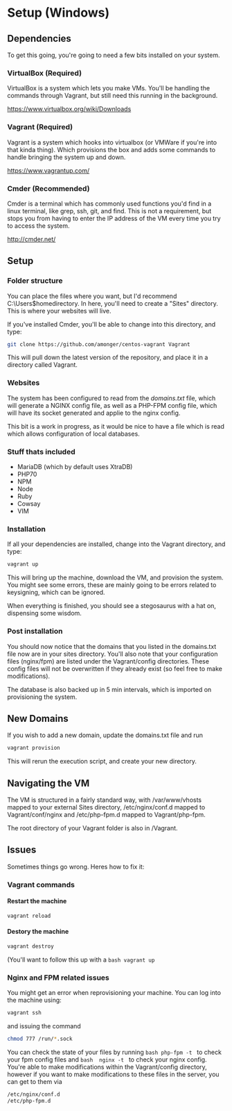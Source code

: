 # Setup (Windows)

## Dependencies 

To get this going, you're going to need a few bits installed on your system.

### VirtualBox (Required)
VirtualBox is a system which lets you make VMs. You'll be handling the commands through Vagrant, but still need this running in 
the background.

https://www.virtualbox.org/wiki/Downloads

### Vagrant (Required)
Vagrant is a system which hooks into virtualbox (or VMWare if you're into that kinda thing). Which provisions the box and adds 
some commands to handle bringing the system up and down.

https://www.vagrantup.com/

### Cmder (Recommended)
Cmder is a terminal which has commonly used functions you'd find in a linux terminal, like grep, ssh, git, and find. This is not a 
requirement, but stops you from having to enter the IP address of the VM every time you try to access the system.

http://cmder.net/

## Setup

### Folder structure

You can place the files where you want, but I'd recommend C:\Users\$homedirectory. In here, you'll need to create a "Sites" directory. 
This is where your websites will live.

If you've installed Cmder, you'll be able to change into this directory, and type:

```bash
git clone https://github.com/amonger/centos-vagrant Vagrant
```

This will pull down the latest version of the repository, and place it in a directory called Vagrant.

### Websites

The system has been configured to read from the _domains.txt_ file, which will generate a NGINX config file, as well as a PHP-FPM 
config file, which will have its socket generated and applie to the nginx config.

This bit is a work in progress, as it would be nice to have a file which is read which allows configuration of local databases.

### Stuff thats included

* MariaDB (which by default uses XtraDB)
* PHP70
* NPM
* Node
* Ruby
* Cowsay
* VIM

### Installation
If all your dependencies are installed, change into the Vagrant directory, and type:

```bash
vagrant up
```

This will bring up the machine, download the VM, and provision the system.
You might see some errors, these are mainly going to be errors related to keysigning, which can be ignored.

When everything is finished, you should see a stegosaurus with a hat on, dispensing some wisdom.

### Post installation

You should now notice that the domains that you listed in the domains.txt file now are in your sites directory. You'll 
also note that your configuration files (nginx/fpm) are listed under the Vagrant/config directories. These config files 
will not be overwritten if they already exist (so feel free to make modifications).

The database is also backed up in 5 min intervals, which is imported on provisioning the system.

## New Domains
If you wish to add a new domain, update the domains.txt file and run
```bash
vagrant provision
```

This will rerun the execution script, and create your new directory.

## Navigating the VM
The VM is structured in a fairly standard way, with /var/www/vhosts mapped to your external Sites directory, /etc/nginx/conf.d 
mapped to Vagrant/conf/nginx and /etc/php-fpm.d mapped to Vagrant/php-fpm.

The root directory of your Vagrant folder is also in /Vagrant.

## Issues

Sometimes things go wrong. Heres how to fix it:

### Vagrant commands

#### Restart the machine
```bash
vagrant reload
```

#### Destory the machine

```bash
vagrant destroy
```

(You'll want to follow this up with a ```bash vagrant up ```

### Nginx and FPM related issues

You might get an error when reprovisioning your machine. You can log into the machine using:

```bash 
vagrant ssh  
```

and issuing the command 

```bash
chmod 777 /run/*.sock
```

You can check the state of your files by running  ```bash php-fpm -t ``` to check your fpm config files and ```bash 
nginx -t ``` to check your nginx config. You're able to make modifications within the Vagrant/config directory, however if you want to
make modifications to these files in the server, you can get to them via

```bash
/etc/nginx/conf.d
/etc/php-fpm.d
```

